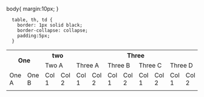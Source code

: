 body{
            margin:10px;
      }

      table, th, td {
        border: 1px solid black;
        border-collapse: collapse;
        padding:5px;
      }
<table style="width:100%">
  <tr>
    <th rowspan="2" colspan="2">One</th>
    <th colspan="2">two</th> 
    <th colspan="8">Three</th>
  </tr>
  <tr>
    <td colspan="2">Two A</td>
    <td colspan="2">Three A</td>
    <td colspan="2">Three B</td>
    <td colspan="2">Three C</td>
    <td colspan="2">Three D</td>
  </tr>
  <tr>
    <td>One A</td>
    <td>One B</td>
    <td>Col 1</td>
    <td>Col 2</td>
    <td>Col 1</td>
    <td>Col 2</td>
    <td>Col 1</td>
    <td>Col 2</td>
    <td>Col 1</td>
    <td>Col 2</td>
    <td>Col 1</td>
    <td>Col 2</td>
  </tr>
  <tr>
    <td colspan="12"></td>
  </tr>
</table>
